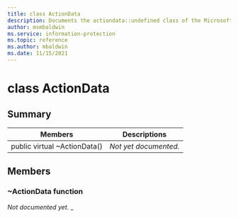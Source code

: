 ```yaml
---
title: class ActionData 
description: Documents the actiondata::undefined class of the Microsoft Information Protection (MIP) SDK.
author: msmbaldwin
ms.service: information-protection
ms.topic: reference
ms.author: mbaldwin
ms.date: 11/15/2021
---
```


# class ActionData 
  
## Summary
 Members                        | Descriptions                                
--------------------------------|---------------------------------------------
public virtual ~ActionData()  | _Not yet documented._
  
## Members
  
### ~ActionData function
_Not documented yet._
_
